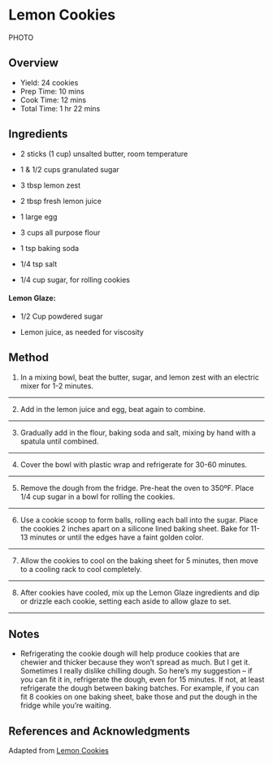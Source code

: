 # Lemon Cookies

PHOTO

## Overview

- Yield: 24 cookies
- Prep Time: 10 mins
- Cook Time: 12 mins
- Total Time: 1 hr 22 mins

## Ingredients

- 2 sticks (1 cup) unsalted butter, room temperature

- 1 & 1/2 cups granulated sugar

- 3 tbsp lemon zest

- 2 tbsp fresh lemon juice

- 1 large egg

- 3 cups all purpose flour

- 1 tsp baking soda

- 1/4 tsp salt

- 1/4 cup sugar, for rolling cookies

#### Lemon Glaze:

- 1/2 Cup powdered sugar

- Lemon juice, as needed for viscosity

## Method

1. In a mixing bowl, beat the butter, sugar, and lemon zest with an electric mixer for 1-2 minutes.
---

2. Add in the lemon juice and egg, beat again to combine.
---

3. Gradually add in the flour, baking soda and salt, mixing by hand with a spatula until combined.
---

4. Cover the bowl with plastic wrap and refrigerate for 30-60 minutes.
---

5. Remove the dough from the fridge. Pre-heat the oven to 350ºF. Place 1/4 cup sugar in a bowl for rolling the cookies.
---

6. Use a cookie scoop to form balls, rolling each ball into the sugar. Place the cookies 2 inches apart on a silicone lined baking sheet. Bake for 11-13 minutes or until the edges have a faint golden color.
---

7. Allow the cookies to cool on the baking sheet for 5 minutes, then move to a cooling rack to cool completely.
---

8. After cookies have cooled, mix up the Lemon Glaze ingredients and dip or drizzle each cookie, setting each aside to allow glaze to set.
---

## Notes

- Refrigerating the cookie dough will help produce cookies that are chewier and thicker because they won’t spread as much. But I get it. Sometimes I really dislike chilling dough. So here’s my suggestion – if you can fit it in, refrigerate the dough, even for 15 minutes. If not, at least refrigerate the dough between baking batches. For example, if you can fit 8 cookies on one baking sheet, bake those and put the dough in the fridge while you’re waiting.

## References and Acknowledgments

Adapted from [Lemon Cookies](https://thefirstyearblog.com/lemon-sugar-cookies/)
